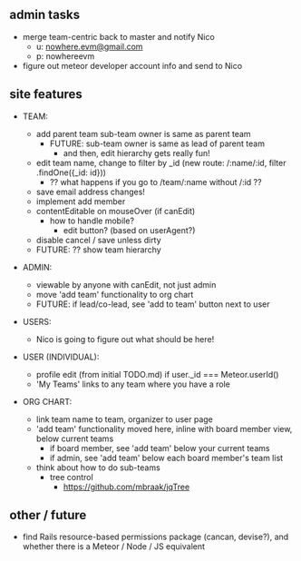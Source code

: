 ## admin tasks
  
  * merge team-centric back to master and notify Nico
    - u: nowhere.evm@gmail.com
    - p: nowhereevm<sitename>
  * figure out meteor developer account info and send to Nico

## site features 

* TEAM: 
  - add parent team
    sub-team owner is same as parent team
      - FUTURE: sub-team owner is same as lead of parent team
        - and then, edit hierarchy gets really fun!
  - edit team name, change to filter by _id (new route: /:name/:id, filter .findOne({_id: id}))
    - ?? what happens if you go to /team/:name without /:id ?? 
  - save email address changes! 
  - implement add member
  - contentEditable on mouseOver (if canEdit)
    - how to handle mobile? 
      - edit button? (based on userAgent?)
  - disable cancel / save unless dirty 
  - FUTURE: ?? show team hierarchy

  
* ADMIN: 
  - viewable by anyone with canEdit, not just admin 
  - move 'add team' functionality to org chart 
  - FUTURE: if lead/co-lead, see 'add to team' button next to user
  

* USERS: 
  - Nico is going to figure out what should be here! 


* USER (INDIVIDUAL): 
  - profile edit (from initial TODO.md) if user._id === Meteor.userId() 
  - 'My Teams' links to any team where you have a role 


* ORG CHART: 
  - link team name to team, organizer to user page 
  - 'add team' functionality moved here, inline with board member view, below current teams 
    - if board member, see 'add team' below your current teams
    - if admin, see 'add team' below each board member's team list 
  - think about how to do sub-teams 
    - tree control
      - https://github.com/mbraak/jqTree
      
## other / future 

* find Rails resource-based permissions package (cancan, devise?), and whether there is a Meteor / Node / JS equivalent